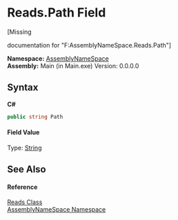 # Reads.Path Field
 

\[Missing <summary> documentation for "F:AssemblyNameSpace.Reads.Path"\]

**Namespace:**&nbsp;<a href="6bcc80ef-5cfd-db5f-1eb2-7297d1c16397">AssemblyNameSpace</a><br />**Assembly:**&nbsp;Main (in Main.exe) Version: 0.0.0.0

## Syntax

**C#**<br />
``` C#
public string Path
```


#### Field Value
Type: <a href="http://msdn2.microsoft.com/en-us/library/s1wwdcbf" target="_blank">String</a>

## See Also


#### Reference
<a href="272af610-ae32-3386-1ba2-001fd26fdabc">Reads Class</a><br /><a href="6bcc80ef-5cfd-db5f-1eb2-7297d1c16397">AssemblyNameSpace Namespace</a><br />